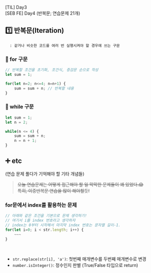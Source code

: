 [TIL] Day3<br/>
[SEB FE] Day4 (반복문; 연습문제 21개)

## 1️⃣ 반복문(Iteration)

      : 같거나 비슷한 코드를 여러 번 실행시켜야 할 경우에 쓰는 구문

### 📎 for 구문

```jsx
// 반복할 조건을 초기화, 조건식, 증감문 순으로 작성
let sum = 1;

for(let n=2; n<=4; n=n+1) {
	sum = sum + n; // 반복할 내용
}
```

### 📎 while 구문

```jsx
let sum = 1;
let n = 2;

while(n <= 4) {
	sum = sum + n;
	n = n + 1;
}
```

## ➕ etc

 (연습 문제 풀다가 기억해야 할 기타 개념들)

> ~~오늘 연습문제는 어떻게 접근해야 할 일 막막한 문제들이 꽤 있었다.😱<br/>
  특히, 이중반복문 연습을 많이 해야할듯!~~
    

### for문에서 index를 활용하는 문제

```jsx
// 아래와 같은 조건을 기본으로 문제 생각하기!
// 여기서 i를 index 번호라고 생각하자
// index는 0부터 시작해서 마지막 index 번호는 문자열 길이-1.
for(let i=0; i < str.length; i++) {
	~~~
}
```
<br/>

* `str.replace(str[i], 'a')`: 첫번째 매개변수를 두번째 매개변수로 변경
* `number.isInteger()`: 정수인지 판별 (True/False 타입으로 return)
